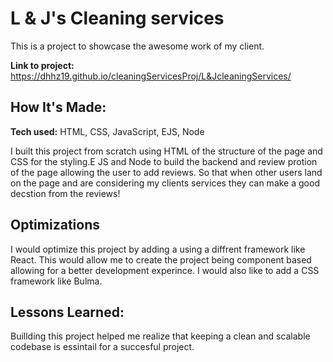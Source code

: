 # L & J's Cleaning services
This is a project to showcase the awesome work of my client.

**Link to project:** https://dhhz19.github.io/cleaningServicesProj/L&JcleaningServices/

## How It's Made:

**Tech used:** HTML, CSS, JavaScript, EJS, Node

I built this project from scratch using HTML of the structure of the page and CSS for the styling.E JS and Node to build the backend and review protion of the page allowing the user to add reviews. So that when other users land on the page and are considering my clients services they can make a good decstion from the reviews! 

## Optimizations

I would optimize this project by adding a using a diffrent framework like React. This would allow me to create the project being component based allowing for a better development experince. I would also like to add a CSS framework like Bulma.

## Lessons Learned:
Buillding this project helped me realize that keeping a clean and scalable codebase is essintail for a succesful project.





